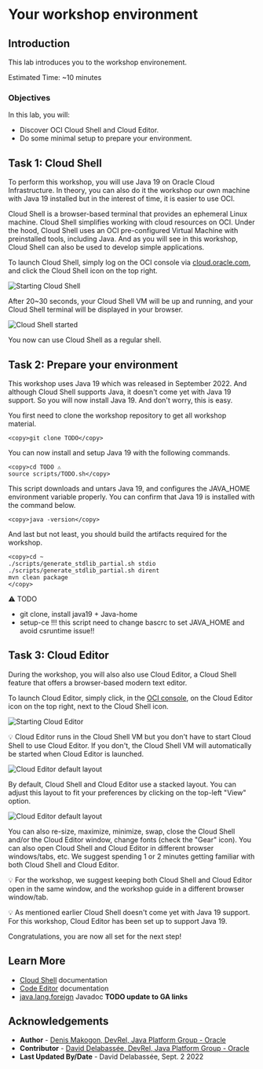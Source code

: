 # Your workshop environment

## Introduction

This lab introduces you to the workshop environement.

Estimated Time: ~10 minutes

### **Objectives**

In this lab, you will:
* Discover OCI Cloud Shell and Cloud Editor.
* Do some minimal setup to prepare your environment.

## Task 1: Cloud Shell

To perform this workshop, you will use Java 19 on Oracle Cloud Infrastructure. In theory, you can also do it the workshop our own machine with Java 19 installed but in the interest of time, it is easier to use OCI. 

Cloud Shell is a browser-based terminal that provides an ephemeral Linux machine. Cloud Shell simplifies working with cloud resources on OCI. Under the hood, Cloud Shell uses an OCI pre-configured Virtual Machine with preinstalled tools, including Java. And as you will see in this workshop, Cloud Shell can also be used to develop simple applications.


To launch Cloud Shell, simply log on the OCI console via [cloud.oracle.com](https://cloud.oracle.com), and click the Cloud Shell icon on the top right.

  ![Starting Cloud Shell](../images/cs-start.png)

After 20~30 seconds, your Cloud Shell VM will be up and running, and your Cloud Shell terminal will be displayed in your browser.

  ![Cloud Shell started](../images/cs-started.png)

You now can use Cloud Shell as a regular shell.

## Task 2: Prepare your environment

This workshop uses Java 19 which was released in September 2022. And although Cloud Shell supports Java, it doesn't come yet with Java 19 support. So you will now install Java 19. And don't worry, this is easy.

You first need to clone the workshop repository to get all workshop material.


```text
<copy>git clone TODO</copy>
```

You can now install and setup Java 19 with the following commands.


```text
<copy>cd TODO ⚠️
source scripts/TODO.sh</copy>
```

This script downloads and untars Java 19, and configures the JAVA_HOME environment variable properly. You can confirm that Java 19 is installed with the command below.

```text
<copy>java -version</copy>
```

And last but not least, you should build the artifacts required for the workshop.

```text
<copy>cd ~
./scripts/generate_stdlib_partial.sh stdio
./scripts/generate_stdlib_partial.sh dirent
mvn clean package
</copy>
```

⚠️ TODO
- git clone, install java19 + Java-home
- setup-ce !!! this script need to change bascrc to set JAVA_HOME and avoid csruntime issue!!



## Task 3: Cloud Editor


During the workshop, you will also also use Cloud Editor, a Cloud Shell feature that offers a browser-based modern text editor.

To launch Cloud Editor, simply click, in the [OCI console](https://cloud.oracle.com), on the Cloud Editor icon on the top right, next to the Cloud Shell icon.

  ![Starting Cloud Editor](../images/ce-start.png)
  
💡 Cloud Editor runs in the Cloud Shell VM but you don't have to start Cloud Shell to use Cloud Editor. If you don't, the Cloud Shell VM will automatically be started when Cloud Editor is launched.


  ![Cloud Editor default layout](../images/cs-ce-horizontal.png)

By default, Cloud Shell and Cloud Editor use a stacked layout. You can adjust this layout to fit your preferences by clicking on the top-left "View" option.

  ![Cloud Editor default layout](../images/cs-ce-view.png)

You can also re-size, maximize, minimize, swap, close the Cloud Shell and/or the Cloud Editor window, change fonts (check the "Gear" icon). You can also open Cloud Shell and Cloud Editor in different browser windows/tabs, etc. We suggest spending 1 or 2 minutes getting familiar with both Cloud Shell and Cloud Editor.

💡 For the workshop, we suggest keeping both Cloud Shell and Cloud Editor open in the same window, and the workshop guide in a different browser window/tab.

💡 As mentioned earlier Cloud Shell doesn't come yet with Java 19 support. For this workshop, Cloud Editor has been set up to support Java 19.

Congratulations, you are now all set for the next step!


## Learn More


* [Cloud Shell](https://docs.oracle.com/en-us/iaas/Content/API/Concepts/cloudshellintro.htm) documentation
* [Code Editor](https://docs.oracle.com/en-us/iaas/Content/API/Concepts/code_editor_intro.htm) documentation
* [java.lang.foreign](https://download.java.net/java/early_access/jdk19/docs/api/java.base/java/lang/foreign/package-summary.html) Javadoc **TODO update to GA links**


## Acknowledgements
* **Author** - [Denis Makogon, DevRel, Java Platform Group - Oracle](https://twitter.com/denis_makogon)
* **Contributor** -  [David Delabassée, DevRel, Java Platform Group - Oracle](https://twitter.com/delabassee)
* **Last Updated By/Date** - David Delabassée, Sept. 2 2022
